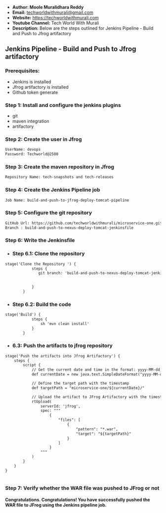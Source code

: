 + <b>Author: Moole Muralidhara Reddy</b></br>
+ <b>Email:</b> techworldwithmurali@gmail.com</br>
+ <b>Website:</b> https://techworldwithmurali.com </br>
+ <b>Youtube Channel:</b> Tech World With Murali</br>
+ <b>Description:</b> Below are the steps outlined for Jenkins Pipeline - Build and Push to Jfrog artifactory</br>

## Jenkins Pipeline - Build and Push to Jfrog artifactory

### Prerequisites:
  + Jenkins is installed
  + Jfrog artifactory is installed
  + Github token generate

### Step 1: Install and configure the jenkins plugins
  + git
  + maven integration
  + artifactory
  
### Step 2: Create the user in Jfrog
```xml
UserName: devops
Password: Techworld@2580
```
### Step 3: Create the maven repository in Jfrog
```xml
Repository Name: tech-snapshots and tech-releases
```
### Step 4: Create the Jenkins Pipeline job
```xml
Job Name: build-and-push-to-jfrog-deploy-tomcat-pipeline
```
### Step 5: Configure the git repository
```xml
GitHub Url: https://github.com/techworldwithmurali/microservice-one.git
Branch : build-and-push-to-nexus-deploy-tomcat-jenkinsfile
```
### Step 6: Write the Jenkinsfile
  + ### Step 6.1: Clone the repository 
```xml
stage('Clone the Repository ') {
            steps {
               git branch: 'build-and-push-to-nexus-deploy-tomcat-jenkinsfile', credentialsId: 'github-credentials', url: 'https://github.com/techworldwithmurali/microservice-one.git'
               
               
            }
        }
```
  + ### Step 6.2: Build the code
```xml
stage('Build') {
            steps {
                sh 'mvn clean install'
            }
        }
```
  + ### 6.3: Push the artifacts to jfrog repository
```xml
stage('Push the artifacts into Jfrog Artifactory') {
    steps {
        script {
            // Get the current date and time in the format: yyyy-MM-dd_HH-mm
            def currentDate = new java.text.SimpleDateFormat("yyyy-MM-dd_HH-mm").format(new Date())

            // Define the target path with the timestamp
            def targetPath = "microservice-one/${currentDate}/"

            // Upload the artifact to JFrog Artifactory with the timestamped path
            rtUpload(
                serverId: 'jfrog',
                spec: """
                    {
                        "files": [
                            {
                                "pattern": "*.war",
                                "target": "${targetPath}"
                            }
                        ]
                    }
                """
            )
        }
    }
}
  
```

### Step 7: Verify whether the WAR file was pushed to JFrog or not


#### Congratulations. Congratulations! You have successfully pushed the WAR file to JFrog using the Jenkins pipeline job.


